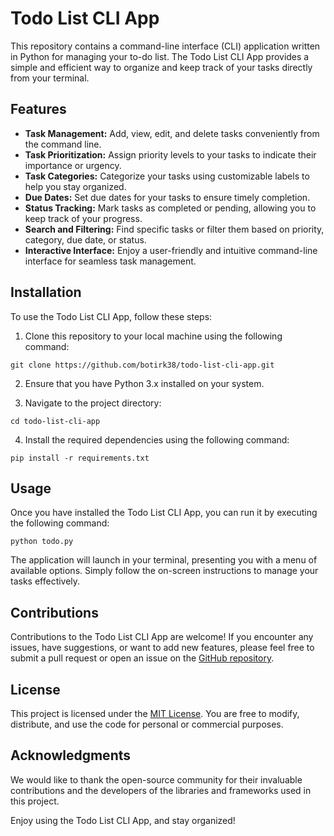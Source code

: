 # Todo List CLI App

This repository contains a command-line interface (CLI) application written in Python for managing your to-do list. The Todo List CLI App provides a simple and efficient way to organize and keep track of your tasks directly from your terminal.

## Features

- **Task Management:** Add, view, edit, and delete tasks conveniently from the command line.
- **Task Prioritization:** Assign priority levels to your tasks to indicate their importance or urgency.
- **Task Categories:** Categorize your tasks using customizable labels to help you stay organized.
- **Due Dates:** Set due dates for your tasks to ensure timely completion.
- **Status Tracking:** Mark tasks as completed or pending, allowing you to keep track of your progress.
- **Search and Filtering:** Find specific tasks or filter them based on priority, category, due date, or status.
- **Interactive Interface:** Enjoy a user-friendly and intuitive command-line interface for seamless task management.

## Installation

To use the Todo List CLI App, follow these steps:

1. Clone this repository to your local machine using the following command:

`git clone https://github.com/botirk38/todo-list-cli-app.git`

2. Ensure that you have Python 3.x installed on your system.

3. Navigate to the project directory:

`cd todo-list-cli-app`

4. Install the required dependencies using the following command:

`pip install -r requirements.txt`


## Usage

Once you have installed the Todo List CLI App, you can run it by executing the following command:

`python todo.py`


The application will launch in your terminal, presenting you with a menu of available options. Simply follow the on-screen instructions to manage your tasks effectively.

## Contributions

Contributions to the Todo List CLI App are welcome! If you encounter any issues, have suggestions, or want to add new features, please feel free to submit a pull request or open an issue on the [GitHub repository](https://github.com/botirk38/todo-list-cli-app).

## License

This project is licensed under the [MIT License](LICENSE). You are free to modify, distribute, and use the code for personal or commercial purposes.

## Acknowledgments

We would like to thank the open-source community for their invaluable contributions and the developers of the libraries and frameworks used in this project.

Enjoy using the Todo List CLI App, and stay organized!


